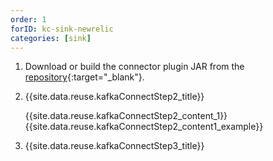 ```yaml
---
order: 1
forID: kc-sink-newrelic
categories: [sink]
---
```


1. Download or build the connector plugin JAR from the [repository](https://github.com/newrelic/kafka-connect-newrelic/){:target="_blank"}.
2. {{site.data.reuse.kafkaConnectStep2_title}}

   {{site.data.reuse.kafkaConnectStep2_content_1}}
   {{site.data.reuse.kafkaConnectStep2_content1_example}}
3. {{site.data.reuse.kafkaConnectStep3_title}}

